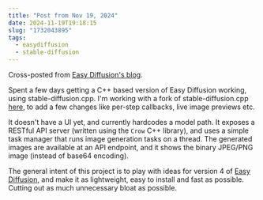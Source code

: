```yaml
---
title: "Post from Nov 19, 2024"
date: 2024-11-19T19:18:15
slug: "1732043895"
tags:
  - easydiffusion
  - stable-diffusion
---
```


Cross-posted from [Easy Diffusion's blog](https://easydiffusion.github.io/blog/1732043895).

Spent a few days getting a C++ based version of Easy Diffusion working, using stable-diffusion.cpp. I'm working with a fork of stable-diffusion.cpp [here](https://github.com/cmdr2/stable-diffusion.cpp), to add a few changes like per-step callbacks, live image previews etc.

It doesn't have a UI yet, and currently hardcodes a model path. It exposes a RESTful API server (written using the `Crow` C++ library), and uses a simple task manager that runs image generation tasks on a thread. The generated images are available at an API endpoint, and it shows the binary JPEG/PNG image (instead of base64 encoding).

The general intent of this project is to play with ideas for version 4 of [Easy Diffusion](https://github.com/easydiffusion/easydiffusion), and make it as lightweight, easy to install and fast as possible. Cutting out as much unnecessary bloat as possible.